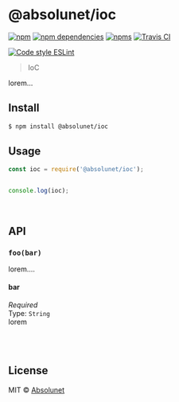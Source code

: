 # @absolunet/ioc

[![npm](https://img.shields.io/npm/v/@absolunet/ioc.svg)](https://www.npmjs.com/package/@absolunet/ioc)
[![npm dependencies](https://david-dm.org/absolunet/node-ioc/status.svg)](https://david-dm.org/absolunet/node-ioc)
[![npms](https://badges.npms.io/%40absolunet%2Fioc.svg)](https://npms.io/search?q=%40absolunet%2Fioc)
[![Travis CI](https://travis-ci.com/absolunet/node-ioc.svg?branch=master)](https://travis-ci.com/absolunet/node-ioc/builds)

[![Code style ESLint](https://img.shields.io/badge/code_style-@absolunet/node-659d32.svg)](https://github.com/absolunet/eslint-config-node)

> IoC

lorem...


## Install

```sh
$ npm install @absolunet/ioc
```


## Usage

```js
const ioc = require('@absolunet/ioc');


console.log(ioc);
```


<br>


## API

### `foo(bar)`
lorem....

#### bar
*Required*<br>
Type: `String`<br>
lorem






<br>
<br>

## License

MIT © [Absolunet](https://absolunet.com)
